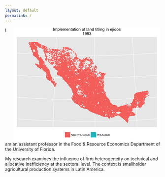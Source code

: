 ```yaml
---
layout: default
permalink: /
---
```


<!--  <img style="float:right" src="/images/output.gif"  /> -->

<img style="float:right;padding-left:20px" src="/images/procede-map/procede-map.gif"  />

I am an assistant professor in the Food & Resource Economics Department of the University of Florida.

My research examines the influence of firm heterogeneity on technical and allocative inefficiency at the sectoral level. The context is smallholder agricultural production systems in Latin America.
